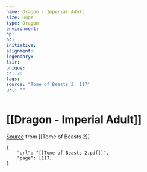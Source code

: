 ```yaml
---
name: Dragon - Imperial Adult
size: Huge
type: Dragon
environment: 
hp: 
ac: 
initiative: 
alignment: 
legendary: 
lair: 
unique: 
cr: 20
tags: 
source: "Tome of Beasts 2: 117"
url: ""
---
```

# [[Dragon - Imperial Adult]]

[Source](zotero://open-pdf/library/items/9UQIAB6R?page=117) from [[Tome of Beasts 2]]

```pdf
{
	"url": "[[Tome of Beasts 2.pdf]]",
	"page": [117]
}
```

